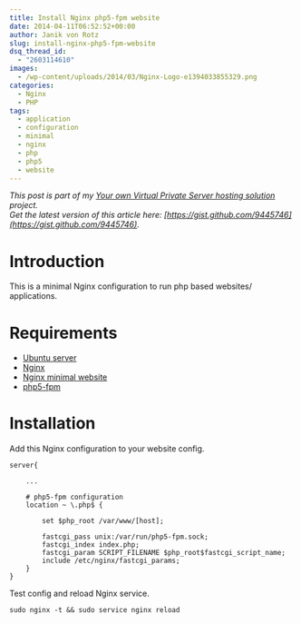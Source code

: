 ```yaml
---
title: Install Nginx php5-fpm website
date: 2014-04-11T06:52:52+00:00
author: Janik von Rotz
slug: install-nginx-php5-fpm-website
dsq_thread_id:
  - "2603114610"
images:
  - /wp-content/uploads/2014/03/Nginx-Logo-e1394033855329.png
categories:
  - Nginx
  - PHP
tags:
  - application
  - configuration
  - minimal
  - nginx
  - php
  - php5
  - website
---
```

*This post is part of my [Your own Virtual Private Server hosting solution](https://janikvonrotz.ch/your-own-virtual-private-server-hosting-solution/) project.*  
*Get the latest version of this article here: [https://gist.github.com/9445746](https://gist.github.com/9445746).*  

# Introduction

This is a minimal Nginx configuration to run php based websites/ applications.
<!--more-->
# Requirements

* [Ubuntu server](https://janikvonrotz.ch/2014/03/13/deploy-ubuntu-server/)
* [Nginx](https://janikvonrotz.ch/2014/03/31/install-nginx/)
* [Nginx minimal website](https://janikvonrotz.ch/2014/04/01/nginx-minimal-website/)
* [php5-fpm](https://janikvonrotz.ch/2014/03/20/install-php5-fpm/)

# Installation

Add this Nginx configuration to your website config.
```
server{

    ...
    
    # php5-fpm configuration
    location ~ \.php$ {
        
        set $php_root /var/www/[host];
        
        fastcgi_pass unix:/var/run/php5-fpm.sock;
        fastcgi_index index.php;
        fastcgi_param SCRIPT_FILENAME $php_root$fastcgi_script_name;
        include /etc/nginx/fastcgi_params;
    }
}
```
Test config and reload Nginx service.

    sudo nginx -t && sudo service nginx reload